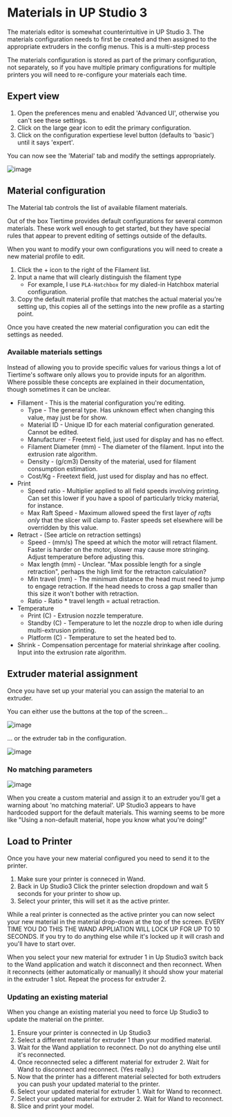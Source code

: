 # Materials in UP Studio 3

The materials editor is somewhat counterintuitive in UP Studio 3. The materials configuration needs to first be created and then assigned to the appropriate extruders in the config menus. This is a multi-step process

The materials configuration is stored as part of the primary configuration, not separately, so if you have multiple primary configurations for multiple printers you will need to re-configure your materials each time.

## Expert view

1. Open the preferences menu and enabled 'Advanced UI', otherwise you can't see these settings.
2. Click on the large gear icon to edit the primary configuration.
3. Click on the configuration expertiese level button (defaults to 'basic') until it says 'expert'.

You can now see the 'Material' tab and modify the settings appropriately.

![image](https://user-images.githubusercontent.com/1441553/215379988-4d66c93d-4248-4de8-99f5-93bf81bcf1fe.png)

## Material configuration

The Material tab controls the list of available filament materials. 

Out of the box Tiertime provides default configurations for several common materials. These work well enough to get started, but they have special rules that appear to prevent editing of settings outside of the defaults.

When you want to modify your own configurations you will need to create a new material profile to edit.

1. Click the + icon to the right of the Filament list.
2. Input a name that will clearly distinguish the filament type
    * For example, I use `PLA-Hatchbox` for my dialed-in Hatchbox material configuration.
3. Copy the default material profile that matches the actual material you're setting up, this copies all of the settings into the new profile as a starting point.

Once you have created the new material configuration you can edit the settings as needed.

### Available materials settings

Instead of allowing you to provide specific values for various things a lot of Tiertime's software only allows you to provide inputs for an algorithm. Where possible these concepts are explained in their documentation, though sometimes it can be unclear.

* Fillament - This is the material configuration you're editing.
    * Type - The general type. Has unknown effect when changing this value, may just be for show.
    * Material ID - Unique ID for each material configuration generated. Cannot be edited.
    * Manufacturer - Freetext field, just used for display and has no effect.
    * Filament Diameter (mm) - The diameter of the filament. Input into the extrusion rate algorithm.
    * Density - (g/cm3) Density of the material, used for filament consumption estimation.
    * Cost/Kg - Freetext field, just used for display and has no effect.
* Print
    * Speed ratio - Multiplier applied to all field speeds involving printing. Can set this lower if you have a spool of particularly tricky material, for instance.
    * Max Raft Speed - Maximum allowed speed the first layer _of rafts only_ that the slicer will clamp to. Faster speeds set elsewhere will be overridden by this value.
* Retract - (See article on retraction settings)
    * Speed - (mm/s) The speed at which the motor will retract filament. Faster is harder on the motor, slower may cause more stringing. Adjust temperature before adjusting this.
    * Max length (mm) - Unclear. "Max possible length for a single retraction", perhaps the high limit for the retracton calculation?
    * Min travel (mm) - The minimum distance the head must need to jump to engage retraction. If the head needs to cross a gap smaller than this size it won't bother with retraction.
    * Ratio - Ratio * travel length = actual retraction. 
* Temperature
    * Print (C) - Extrusion nozzle temperature.
    * Standby (C) - Temperature to let the nozzle drop to when idle during multi-extrusion printing.
    * Platform (C) - Temperature to set the heated bed to.
* Shrink - Compensation percentage for material shrinkage after cooling. Input into the extrusion rate algorithm.

## Extruder material assignment

Once you have set up your material you can assign the material to an extruder.

You can either use the buttons at the top of the screen...

![image](https://user-images.githubusercontent.com/1441553/215382305-1047bb33-3ca0-4dfd-9e65-756620c69ba5.png)

... or the extruder tab in the configuration.

![image](https://user-images.githubusercontent.com/1441553/215382265-86606ef9-cfc2-4701-aefe-a17d0031b140.png)

### No matching parameters

![image](https://user-images.githubusercontent.com/1441553/215382709-3ddd3a9e-2719-493d-9f7f-3def0759a903.png)

When you create a custom material and assign it to an extruder you'll get a warning about 'no matching material'. UP Studio3 appears to have hardcoded support for the default materials. This warning seems to be more like "Using a non-default material, hope you know what you're doing!"

## Load to Printer

Once you have your new material configured you need to send it to the printer.

1. Make sure your printer is conneced in Wand.
2. Back in Up Studio3 Click the printer selection dropdown and wait 5 seconds for your printer to show up.
3. Select your printer, this will set it as the active printer.

While a real printer is connected as the active printer you can now select your new material in the material drop-down at the top of the screen. EVERY TIME YOU DO THIS THE WAND APPLIATION WILL LOCK UP FOR UP TO 10 SECONDS. If you try to do anything else while it's locked up it will crash and you'll have to start over.

When you select your new material for extruder 1 in Up Studio3 switch back to the Wand application and watch it disconnect and then reconnect. When it reconnects (either automatically or manually) it should show your material in the extruder 1 slot. Repeat the process for extruder 2.

### Updating an existing material

When you change an existing material you need to force Up Studio3 to update the material on the printer.

1. Ensure your printer is connected in Up Studio3
2. Select a different material for extruder 1 than your modified material. 
3. Wait for the Wand appliation to reconnect. Do not do anything else until it's reconnected.
4. Once reconnected selec a different material for extruder 2. Wait for Wand to disconnect and reconnect. (Yes really.)
5. Now that the printer has a different material selected for both extruders you can push your updated material to the printer.
6. Select your updated material for extruder 1. Wait for Wand to reconnect.
7. Select your updated material for extruder 2. Wait for Wand to reconnect.
8. Slice and print your model.
